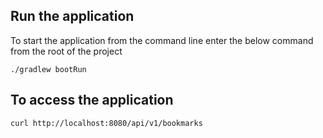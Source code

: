 ## Run the application

To start the application from the command line enter the below command from the root of the project

```shell
./gradlew bootRun
```

## To access the application

```shell
curl http://localhost:8080/api/v1/bookmarks
```